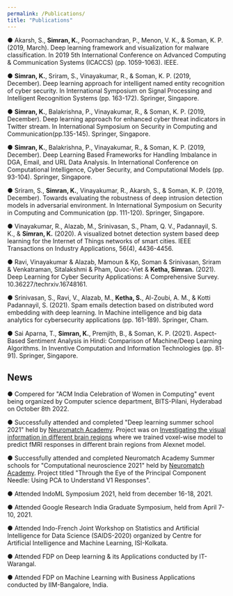 ```yaml
---
permalink: /Publications/
title: "Publications"
---
```


● Akarsh, S., **Simran, K.**, Poornachandran, P., Menon, V. K., & Soman, K. P. (2019, March). Deep learning framework and visualization for malware classification. In 2019 5th International Conference on Advanced Computing & Communication Systems (ICACCS) (pp. 1059-1063). IEEE.

● **Simran, K.**, Sriram, S., Vinayakumar, R., & Soman, K. P. (2019, December). Deep learning approach for intelligent named entity recognition of cyber security. In International Symposium on Signal Processing and Intelligent Recognition Systems (pp. 163-172). Springer, Singapore.

● **Simran, K.**, Balakrishna, P., Vinayakumar, R., & Soman, K. P. (2019, December). Deep learning approach for enhanced cyber threat indicators in Twitter stream. In International Symposium on Security in Computing and Communication(pp.135-145). Springer, Singapore.

● **Simran, K.**, Balakrishna, P., Vinayakumar, R., & Soman, K. P. (2019, December). Deep Learning Based Frameworks for Handling Imbalance in DGA, Email, and URL Data Analysis. In International Conference on Computational Intelligence, Cyber Security, and Computational Models (pp. 93-104). Springer, Singapore.

● Sriram, S., **Simran, K.**, Vinayakumar, R., Akarsh, S., & Soman, K. P. (2019, December). Towards evaluating the robustness of deep intrusion detection models in adversarial environment. In International Symposium on Security in Computing and Communication (pp. 111-120). Springer, Singapore.

● Vinayakumar, R., Alazab, M., Srinivasan, S., Pham, Q. V., Padannayil, S. K., & **Simran, K.** (2020). A visualized botnet detection system based deep learning for the Internet of Things networks of smart cities. IEEE Transactions on Industry Applications, 56(4), 4436-4456.

● Ravi, Vinayakumar & Alazab, Mamoun & Kp, Soman & Srinivasan, Sriram & Venkatraman, Sitalakshmi & Pham, Quoc-Viet & **Ketha, Simran.** (2021). Deep Learning for Cyber Security Applications: A Comprehensive Survey. 10.36227/techrxiv.16748161.

● Srinivasan, S., Ravi, V., Alazab, M., **Ketha, S.**, Al-Zoubi, A. M., & Kotti Padannayil, S. (2021). Spam emails detection based on distributed word embedding with deep learning. In Machine intelligence and big data analytics for cybersecurity applications (pp. 161-189). Springer, Cham.

● Sai Aparna, T., **Simran, K.**, Premjith, B., & Soman, K. P. (2021). Aspect-Based Sentiment Analysis in Hindi: Comparison of Machine/Deep Learning Algorithms. In Inventive Computation and Information Technologies (pp. 81-91). Springer, Singapore.


## News
● Compered for "ACM India Celebration of Women in Computing" event being organized by Computer science department, BITS-Pilani, Hyderabad on October 8th 2022. 


● Successfully attended and completed "Deep learning summer school 2021" held by [Neuromatch Academy](https://academy.neuromatch.io/). Project was on [Investigating the visual information in different brain regions](https://deeplearning.neuromatch.io/_images/algonauts_videos.svg) where we trained voxel-wise model to predict fMRI responses in different brain regions from Alexnet model. 


● Successfully attended and completed Neuromatch Academy Summer schools for "Computational neuroscience 2021" held by [Neuromatch Academy](https://academy.neuromatch.io/). Project titled "Through the Eye of the Principal Component Needle: Using PCA to Understand V1 Responses".

● Attended IndoML Symposium 2021, held from december 16-18, 2021.

● Attended Google Research India Graduate Symposium, held from April 7-10, 2021.

● Attended Indo-French Joint Workshop on Statistics and Artificial Intelligence for Data Science (SAIDS-2020) organized by Centre for Artificial Intelligence and Machine Learning, ISI-Kolkata.

● Attended FDP on Deep learning & its Applications conducted by IT-Warangal.

● Attended FDP on Machine Learning with Business Applications conducted by IIM-Bangalore, India.








